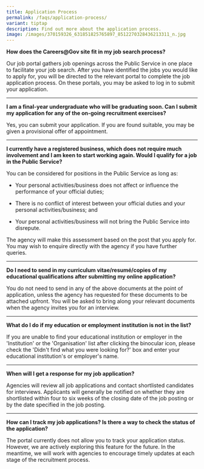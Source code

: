 ```yaml
---
title: Application Process
permalink: /faqs/application-process/
variant: tiptap
description: Find out more about the application process.
image: /images/370159326_631851825765897_8512270328436213311_n.jpg
---
```

<p><strong>How does the Careers@Gov site fit in my job search process?</strong>
</p>
<p>Our job portal gathers job openings across the Public Service in one place
to facilitate your job search. After you have identified the jobs you would
like to apply for, you will be directed to the relevant portal to complete
the job application process. On these portals, you may be asked to log
in to submit your application.</p>
<hr>
<p><strong>I am a final-year undergraduate who will be graduating soon. Can I submit my application for any of the on-going recruitment exercises?</strong>
</p>
<p>Yes, you can submit your application. If you are found suitable, you may
be given a provisional offer of appointment.</p>
<hr>
<p><strong>I currently have a registered business, which does not require much involvement and I am keen to start working again. Would I qualify for a job in the Public Service?</strong>
</p>
<p>You can be considered for positions in the Public Service as long as:</p>
<ul>
<li>
<p>Your personal activities/business does not affect or influence the performance
of your official duties;</p>
</li>
<li>
<p>There is no conflict of interest between your official duties and your
personal activities/business; and</p>
</li>
<li>
<p>Your personal activities/business will not bring the Public Service into
disrepute.</p>
</li>
</ul>
<p>The agency will make this assessment based on the post that you apply
for. You may wish to enquire directly with the agency if you have further
queries.</p>
<hr>
<p><strong>Do I need to send in my curriculum vitae/resumé/copies of my educational qualifications after submitting my online application?</strong>
</p>
<p>You do not need to send in any of the above documents at the point of
application, unless the agency has requested for these documents to be
attached upfront. You will be asked to bring along your relevant documents
when the agency invites you for an interview.</p>
<hr>
<p><strong>What do I do if my education or employment institution is not in the list?</strong>
</p>
<p>If you are unable to find your educational institution or employer in
the 'Institution' or the 'Organisation' list after clicking the binocular
icon, please check the 'Didn't find what you were looking for?' box and
enter your educational institution's or employer's name.</p>
<hr>
<p><strong>When will I get a response for my job application?</strong>
</p>
<p>Agencies will review all job applications and contact shortlisted candidates
for interviews. Applicants will generally be notified on whether they are
shortlisted within four to six weeks of the closing date of the job posting
or by the date specified in the job posting.</p>
<hr>
<p><strong>How can I track my job applications? Is there a way to check the status of the application?</strong>
</p>
<p>The portal currently does not allow you to track your application status.
However, we are actively exploring this feature for the future. In the
meantime, we will work with agencies to encourage timely updates at each
stage of the recruitment process.</p>
<p></p>